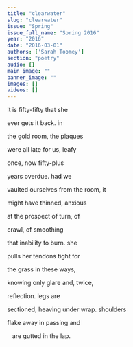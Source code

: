 ```yaml
---
title: "clearwater"
slug: "clearwater"
issue: "Spring"
issue_full_name: "Spring 2016"
year: "2016"
date: "2016-03-01"
authors: ['Sarah Toomey']
section: "poetry"
audio: []
main_image: ""
banner_image: ""
images: []
videos: []
---
```

it is fifty-fifty that she

 ever gets it back. in

 the gold room, the plaques

 were all late for us, leafy

 once, now fifty-plus

 years overdue. had we

 vaulted ourselves from the room, it

 might have thinned, anxious

 at the prospect of turn, of

 crawl, of smoothing

 that inability to burn. she

 pulls her tendons tight for

 the grass in these ways,

 knowing only glare and, twice,

 reflection. legs are

 sectioned, heaving under wrap. shoulders

 flake away in passing and

    are gutted in the lap.

